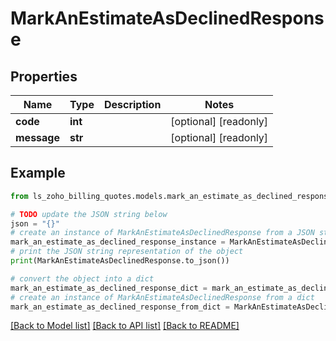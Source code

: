 # MarkAnEstimateAsDeclinedResponse


## Properties

Name | Type | Description | Notes
------------ | ------------- | ------------- | -------------
**code** | **int** |  | [optional] [readonly] 
**message** | **str** |  | [optional] [readonly] 

## Example

```python
from ls_zoho_billing_quotes.models.mark_an_estimate_as_declined_response import MarkAnEstimateAsDeclinedResponse

# TODO update the JSON string below
json = "{}"
# create an instance of MarkAnEstimateAsDeclinedResponse from a JSON string
mark_an_estimate_as_declined_response_instance = MarkAnEstimateAsDeclinedResponse.from_json(json)
# print the JSON string representation of the object
print(MarkAnEstimateAsDeclinedResponse.to_json())

# convert the object into a dict
mark_an_estimate_as_declined_response_dict = mark_an_estimate_as_declined_response_instance.to_dict()
# create an instance of MarkAnEstimateAsDeclinedResponse from a dict
mark_an_estimate_as_declined_response_from_dict = MarkAnEstimateAsDeclinedResponse.from_dict(mark_an_estimate_as_declined_response_dict)
```
[[Back to Model list]](../README.md#documentation-for-models) [[Back to API list]](../README.md#documentation-for-api-endpoints) [[Back to README]](../README.md)



